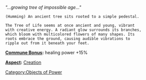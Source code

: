 *"...growing tree of impossible age..."*

`(Humming) An ancient tree sits rooted to a simple pedestal.`

`The Tree of Life seems at once ancient and young, vibrant`  
`with creative energy. A radiant glow surrounds its branches,`  
`which bloom with multicolored flowers of many shapes. Its`  
`roots embrace the ground, causing audible vibrations to`  
`ripple out from it beneath your feet.`

**[Commune Bonus](Commune.md "wikilink"):** healing power +15%

**[Aspect](:Category:Aspects.md "wikilink"):** [
Creation](Aspect_-_Creation.md "wikilink")

[Category:Objects of Power](Category:Objects_of_Power "wikilink")

